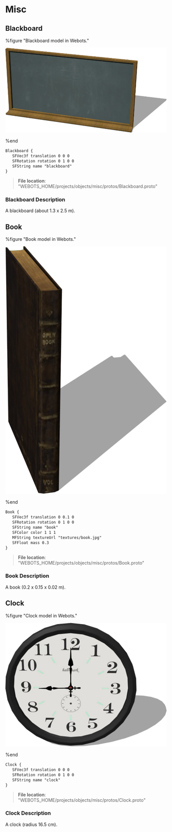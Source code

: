 # Misc

## Blackboard

%figure "Blackboard model in Webots."

![Blackboard](images/objects/misc/Blackboard/model.png)

%end

```
Blackboard {
   SFVec3f translation 0 0 0
   SFRotation rotation 0 1 0 0
   SFString name "blackboard"
}
```

> **File location**: "WEBOTS\_HOME/projects/objects/misc/protos/Blackboard.proto"

### Blackboard Description

A blackboard (about 1.3 x 2.5 m).

## Book

%figure "Book model in Webots."

![Book](images/objects/misc/Book/model.png)

%end

```
Book {
   SFVec3f translation 0 0.1 0
   SFRotation rotation 0 1 0 0
   SFString name "book"
   SFColor color 1 1 1
   MFString textureUrl "textures/book.jpg"
   SFFloat mass 0.3
}
```

> **File location**: "WEBOTS\_HOME/projects/objects/misc/protos/Book.proto"

### Book Description

A book (0.2 x 0.15 x 0.02 m).

## Clock

%figure "Clock model in Webots."

![Clock](images/objects/misc/Clock/model.png)

%end

```
Clock {
   SFVec3f translation 0 0 0
   SFRotation rotation 0 1 0 0
   SFString name "clock"
}
```

> **File location**: "WEBOTS\_HOME/projects/objects/misc/protos/Clock.proto"

### Clock Description

A clock (radius 16.5 cm).

